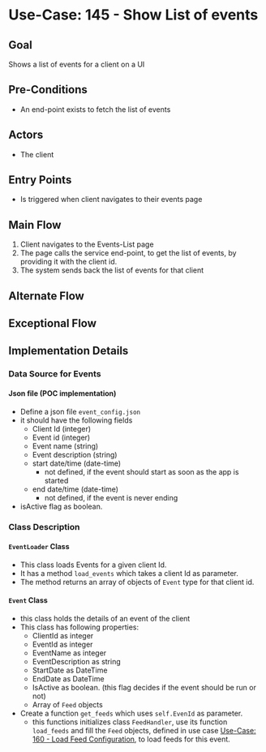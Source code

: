 # Use-Case: 145 - Show List of events

## Goal

Shows a list of events for a client on a UI

## Pre-Conditions

- An end-point exists to fetch the list of events

## Actors

- The client

## Entry Points

- Is triggered when client navigates to their events page

## Main Flow

1. Client navigates to the Events-List page
2. The page calls the service end-point, to get the list of events, by providing it with the client id.
3. The system sends back the list of events for that client

## Alternate Flow

## Exceptional Flow

## Implementation Details

### Data Source for Events

#### Json file (POC implementation)

- Define a json file `event_config.json`
- it should have the following fields
  - Client Id (integer)
  - Event id (integer)
  - Event name (string)
  - Event description (string)
  - start date/time (date-time)
    - not defined, if the event should start as soon as the app is started
  - end date/time (date-time)
    - not defined, if the event is never ending
- isActive flag as boolean.


### Class Description

#### `EventLoader` Class

- This class loads Events for a given client Id.
- It has a method `load_events` which takes a client Id as parameter.
- The method returns an array of objects of `Event` type for that client id.

#### `Event` Class

- this class holds the details of an event of the client
- This class has following properties:
  - ClientId as integer
  - EventId as integer
  - EventName as integer
  - EventDescription as string
  - StartDate as DateTime
  - EndDate as DateTime
  - IsActive as boolean. (this flag decides if the event should be run or not)
  - Array of `Feed` objects
- Create a function `get_feeds` which uses `self.EvenId` as parameter.
    - this functions initializes class `FeedHandler`, use its function `load_feeds` and fill the `Feed` objects, defined in use case [Use-Case: 160 - Load Feed Configuration](160-Load_Feed_Configuration.md), to load feeds for this event.
